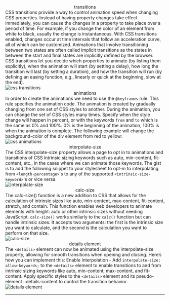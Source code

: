 <script>
	import './md.css';
	import Image from '$lib/components/Image.svelte'; 
</script>

<!-- transitions -->
<div align="center" class="title">transitions</div>

<div align="left" class="body para" aria-label="transitions">CSS transitions provide a way to control animation speed when changing CSS properties. Instead of having property changes take effect immediately, you can cause the changes in a property to take place over a period of time. For example, if you change the color of an element from white to black, usually the change is instantaneous. With CSS transitions enabled, changes occur at time intervals that follow an acceleration curve, all of which can be customized. Animations that involve transitioning between two states are often called implicit transitions as the states in between the start and final states are implicitly defined by the browser.</div>

<div align="left" class="body" aria-label="transitions">CSS transitions let you decide which properties to animate (by listing them explicitly), when the animation will start (by setting a delay), how long the transition will last (by setting a duration), and how the transition will run (by defining an easing function, e.g., linearly or quick at the beginning, slow at the end).</div>

<Image src="/code/transitions.webp" alt="css transitions" />

<!-- animations -->
<div align="center" class="title">animations</div>

<div align="left" class="body para" aria-label="animations">In order to create the animations we need to use the <code>@keyframes</code> rule. This rule specifies the animation code. The animation is created by gradually changing from one set of CSS styles to another. During the animation, you can change the set of CSS styles many times. Specify when the style change will happen in percent, or with the keywords <code>from</code> and <code>to</code> which is the same as 0% and 100%. 0% is the beginning of the animation, 100% is when the animation is complete. The following example will change the background-color of the div element from red to yellow:</div>

<Image src="/code/animations.webp" alt="css animations" />

<!-- interpolate size -->
<div align="center" class="title">interpolate-size</div>

<div align="left" class="body para" aria-label="animations">The CSS interpolate-size property allows a page to opt in to animations and transitions of CSS intrinsic sizing keywords such as auto, min-content, fit-content, etc., in the cases where we can animate those keywords. The gist is to add the following snippet to your stylesheet to opt-in to interpolating from <code class="code">&lt;length-percentage&gt;</code>'s to any of the supported <code class="code">&lt;intrinsic-size-keyword&gt;</code>'s or vice versa.</div>

<Image src="/code/interpolate.webp" alt="interpolate-size" />

<!-- calc size -->
<div align="center" class="title">calc-size</div>

<div align="left" class="body para" aria-label="animations">The calc-size() function is a new addition to CSS that allows for the calculation of intrinsic sizes like auto, min-content, max-content, fit-content, stretch, and contain. This function enables web developers to animate elements with height: auto or other intrinsic sizes without needing JavaScript. <code>calc-size()</code> works similarly to the <code>calc()</code> function but can handle intrinsic sizes. It accepts two arguments: the first is the intrinsic size you want to calculate, and the second is the calculation you want to perform on that size.</div>

<Image src="/code/calc.webp" alt="calc-size" />

<!-- details element -->
<div align="center" class="title">details element</div>

<div align="left" class="body para" aria-label="animations">The <code>&lt;details&gt;</code> element can now be animated using the interpolate-size property, allowing for smooth transitions when opening and closing. Here’s how you can implement this: Enable Interpolation - Add <code>interpolate-size: allow-keywords;</code> to the <code>&lt;details&gt;</code> element to enable transitions to and from intrinsic sizing keywords like auto, min-content, max-content, and fit-content.
 Apply specific styles to the <code>&lt;details&gt;</code> element and its pseudo-element ::details-content to control the transition behavior.</div>

<Image src="/code/details.webp" alt="details element" />

<div style="margin: 3% 0;"></div>

---
